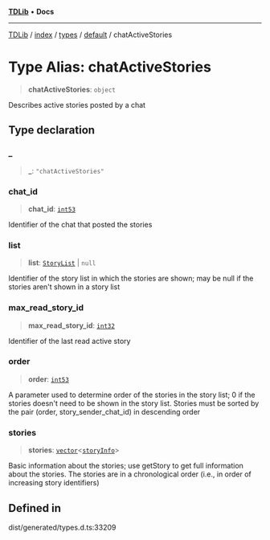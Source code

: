 [**TDLib**](../../../../../../README.md) • **Docs**

***

[TDLib](../../../../../../modules.md) / [index](../../../../../README.md) / [types](../../../README.md) / [default](../README.md) / chatActiveStories

# Type Alias: chatActiveStories

> **chatActiveStories**: `object`

Describes active stories posted by a chat

## Type declaration

### \_

> **\_**: `"chatActiveStories"`

### chat\_id

> **chat\_id**: [`int53`](int53-1.md)

Identifier of the chat that posted the stories

### list

> **list**: [`StoryList`](StoryList.md) \| `null`

Identifier of the story list in which the stories are shown; may be null if the stories aren't shown in a story list

### max\_read\_story\_id

> **max\_read\_story\_id**: [`int32`](int32-1.md)

Identifier of the last read active story

### order

> **order**: [`int53`](int53-1.md)

A parameter used to determine order of the stories in the story list; 0 if the stories doesn't need to be shown in the story list. Stories must be sorted by the pair (order, story_sender_chat_id) in descending order

### stories

> **stories**: [`vector`](vector.md)\<[`storyInfo`](storyInfo-1.md)\>

Basic information about the stories; use getStory to get full information about the stories. The stories are in a chronological order (i.e., in order of increasing story identifiers)

## Defined in

dist/generated/types.d.ts:33209

